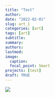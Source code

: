```yaml
---
title: "Test"
author:
date: "2022-02-01"
slug: art_1
categories: [art]
tags: [art]
subtitle:
summary: 
authors: 
lastmod: 
image:
  caption:
  focal_point: Smart
projects: [test]
draft: TRUE
---
```


![](featured.png)

